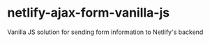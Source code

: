 # netlify-ajax-form-vanilla-js
Vanilla JS solution for sending form information to Netlify's backend
